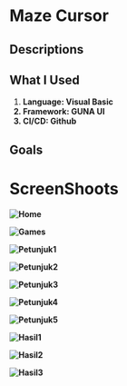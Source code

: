 # Maze Cursor
<h2>Descriptions</h2>

<h2>What I Used</h2>
<ol>
  <li><b>Language:<b> Visual Basic</li>
  <li><b>Framework:<b> GUNA UI</li>
  <li><b>CI/CD:<b> Github</li>
</ol>

<h2>Goals</h2>

# ScreenShoots
![Home](https://user-images.githubusercontent.com/84588706/150046282-ea8d07c7-8bca-45b7-9ef6-68e80df843bc.jpg)

![Games](https://user-images.githubusercontent.com/84588706/150046309-7728e118-884f-41d8-88f4-0afeab3583ae.jpg)

![Petunjuk1](https://user-images.githubusercontent.com/84588706/150046337-417526ff-e452-4a4f-ad9b-95a9907f8f49.jpg)

![Petunjuk2](https://user-images.githubusercontent.com/84588706/150046365-0f346fed-e726-4b26-830c-633ee77c1c21.jpg)

![Petunjuk3](https://user-images.githubusercontent.com/84588706/150046411-89b749d4-8ba5-4989-9310-bb696a6738cc.jpg)

![Petunjuk4](https://user-images.githubusercontent.com/84588706/150046451-d53e3c2d-4f63-472b-894e-c6c6e0b75db3.jpg)

![Petunjuk5](https://user-images.githubusercontent.com/84588706/150272684-6e3996bc-fe1c-4164-8216-857bb87536da.jpg)

![Hasil1](https://user-images.githubusercontent.com/84588706/150272720-228bf25a-7b77-468f-a6dd-af0a954657b1.jpg)

![Hasil2](https://user-images.githubusercontent.com/84588706/150272754-bb6108aa-da5b-4fa4-91de-02dc5c78779a.jpg)

![Hasil3](https://user-images.githubusercontent.com/84588706/150272789-93582507-871e-43b2-8638-a0317d2dc97f.jpg)
